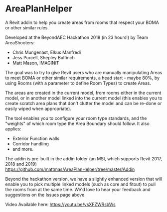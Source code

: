 # AreaPlanHelper
A Revit addin to help you create areas from rooms that respect your BOMA or other similar rules.

Developed at the BeyondAEC Hackathon 2018 (in 23 hours!) by Team AreaShooters:
- Chris Mungenast, Elkus Manfredi
- Jess Purcell, Shepley Bulfinch
- Matt Mason, IMAGINiT

The goal was to try to give Revit users who are manually manipulating Areas to meet BOMA or other similar requirements, a head start - maybe 80%, by using Rooms (with a parameter to define Room Types) to create Areas.

The areas are created in the current model, from rooms either in the current model, or in another model linked into the current model (this enables you to create scratch area plans that don't clutter the model and can be re-done or easily wiped when appropriate).

The tool enables you to configure your room type standards, and the "weights" of which  room type the Area Boundary should follow. It also applies:
- Exterior Function walls
- Corridor handling
- and more.

The addin is pre-built in the addin folder (an MSI, which supports Revit 2017, 2018 and 2019)
https://github.com/mattmas/AreaPlanHelper/tree/master/Addin

Beyond the hackathon version, we have a slightly enhanced version that will enable you to pick multiple linked models (such as core and fitout) to pull the rooms from at the same time. We'd love to hear your feedback and suggestions on the Issues page above.

Video Available here:
https://youtu.be/vsXFZWRsbWs
